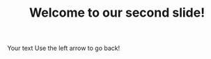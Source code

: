 ﻿---
layout: slide
title: "Welcome to our second slide!"
---
Your text
Use the left arrow to go back!

